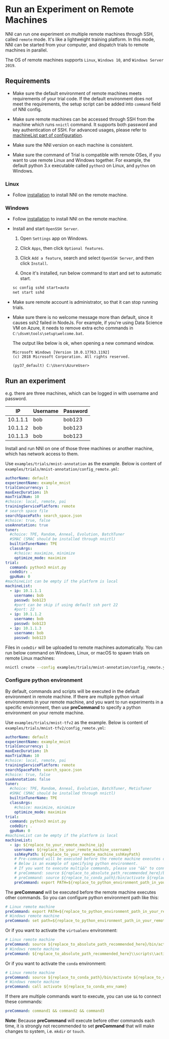 # Run an Experiment on Remote Machines

NNI can run one experiment on multiple remote machines through SSH, called `remote` mode. It's like a lightweight training platform. In this mode, NNI can be started from your computer, and dispatch trials to remote machines in parallel.

The OS of remote machines supports `Linux`, `Windows 10`, and `Windows Server 2019`.

## Requirements

* Make sure the default environment of remote machines meets requirements of your trial code. If the default environment does not meet the requirements, the setup script can be added into `command` field of NNI config.

* Make sure remote machines can be accessed through SSH from the machine which runs `nnictl` command. It supports both password and key authentication of SSH. For advanced usages, please refer to [machineList part of configuration](../Tutorial/ExperimentConfig.md).

* Make sure the NNI version on each machine is consistent.

* Make sure the command of Trial is compatible with remote OSes, if you want to use remote Linux and Windows together. For example, the default python 3.x executable called `python3` on Linux, and `python` on Windows.

### Linux

* Follow [installation](../Tutorial/InstallationLinux.md) to install NNI on the remote machine.

### Windows

* Follow [installation](../Tutorial/InstallationWin.md) to install NNI on the remote machine.

* Install and start `OpenSSH Server`.

  1. Open `Settings` app on Windows.

  2. Click `Apps`, then click `Optional features`.

  3. Click `Add a feature`, search and select `OpenSSH Server`, and then click `Install`.

  4. Once it's installed, run below command to start and set to automatic start.

  ```bat
  sc config sshd start=auto
  net start sshd
  ```

* Make sure remote account is administrator, so that it can stop running trials.

* Make sure there is no welcome message more than default, since it causes ssh2 failed in NodeJs. For example, if you're using Data Science VM on Azure, it needs to remove extra echo commands in `C:\dsvm\tools\setup\welcome.bat`.

  The output like below is ok, when opening a new command window.

  ```text
  Microsoft Windows [Version 10.0.17763.1192]
  (c) 2018 Microsoft Corporation. All rights reserved.

  (py37_default) C:\Users\AzureUser>
  ```

## Run an experiment

e.g. there are three machines, which can be logged in with username and password.

| IP       | Username | Password |
| -------- | -------- | -------- |
| 10.1.1.1 | bob      | bob123   |
| 10.1.1.2 | bob      | bob123   |
| 10.1.1.3 | bob      | bob123   |

Install and run NNI on one of those three machines or another machine, which has network access to them.

Use `examples/trials/mnist-annotation` as the example. Below is content of `examples/trials/mnist-annotation/config_remote.yml`:

```yaml
authorName: default
experimentName: example_mnist
trialConcurrency: 1
maxExecDuration: 1h
maxTrialNum: 10
#choice: local, remote, pai
trainingServicePlatform: remote
# search space file
searchSpacePath: search_space.json
#choice: true, false
useAnnotation: true
tuner:
  #choice: TPE, Random, Anneal, Evolution, BatchTuner
  #SMAC (SMAC should be installed through nnictl)
  builtinTunerName: TPE
  classArgs:
    #choice: maximize, minimize
    optimize_mode: maximize
trial:
  command: python3 mnist.py
  codeDir: .
  gpuNum: 0
#machineList can be empty if the platform is local
machineList:
  - ip: 10.1.1.1
    username: bob
    passwd: bob123
    #port can be skip if using default ssh port 22
    #port: 22
  - ip: 10.1.1.2
    username: bob
    passwd: bob123
  - ip: 10.1.1.3
    username: bob
    passwd: bob123
```

Files in `codeDir` will be uploaded to remote machines automatically. You can run below command on Windows, Linux, or macOS to spawn trials on remote Linux machines:

```bash
nnictl create --config examples/trials/mnist-annotation/config_remote.yml
```

### Configure python environment

By default, commands and scripts will be executed in the default environment in remote machine. If there are multiple python virtual environments in your remote machine, and you want to run experiments in a specific environment, then use __preCommand__ to specify a python environment on your remote machine. 

Use `examples/trials/mnist-tfv2` as the example. Below is content of `examples/trials/mnist-tfv2/config_remote.yml`:

```yaml
authorName: default
experimentName: example_mnist
trialConcurrency: 1
maxExecDuration: 1h
maxTrialNum: 10
#choice: local, remote, pai
trainingServicePlatform: remote
searchSpacePath: search_space.json
#choice: true, false
useAnnotation: false
tuner:
  #choice: TPE, Random, Anneal, Evolution, BatchTuner, MetisTuner
  #SMAC (SMAC should be installed through nnictl)
  builtinTunerName: TPE
  classArgs:
    #choice: maximize, minimize
    optimize_mode: maximize
trial:
  command: python3 mnist.py
  codeDir: .
  gpuNum: 0
#machineList can be empty if the platform is local
machineList:
  - ip: ${replace_to_your_remote_machine_ip}
    username: ${replace_to_your_remote_machine_username}
    sshKeyPath: ${replace_to_your_remote_machine_sshKeyPath}
    # Pre-command will be executed before the remote machine executes other commands.
    # Below is an example of specifying python environment.
    # If you want to execute multiple commands, please use "&&" to connect them.
    # preCommand: source ${replace_to_absolute_path_recommended_here}/bin/activate
    # preCommand: source ${replace_to_conda_path}/bin/activate ${replace_to_conda_env_name}
    preCommand: export PATH=${replace_to_python_environment_path_in_your_remote_machine}:$PATH
```

The __preCommand__ will be executed before the remote machine executes other commands. So you can configure python environment path like this:

```yaml
# Linux remote machine
preCommand: export PATH=${replace_to_python_environment_path_in_your_remote_machine}:$PATH
# Windows remote machine
preCommand: set path=${replace_to_python_environment_path_in_your_remote_machine};%path%
```

Or if you want to activate the `virtualenv` environment:

```yaml
# Linux remote machine
preCommand: source ${replace_to_absolute_path_recommended_here}/bin/activate
# Windows remote machine
preCommand: ${replace_to_absolute_path_recommended_here}\\scripts\\activate
```

Or if you want to activate the `conda` environment:

```yaml
# Linux remote machine
preCommand: source ${replace_to_conda_path}/bin/activate ${replace_to_conda_env_name}
# Windows remote machine
preCommand: call activate ${replace_to_conda_env_name}
```

If there are multiple commands want to execute, you can use `&&` to connect these commands:

```yaml
preCommand: command1 && command2 && command3
```

__Note__: Because __preCommand__ will execute before other commands each time, it is strongly not recommended to set __preCommand__ that will make changes to system, i.e. `mkdir` or `touch`.
